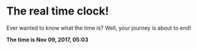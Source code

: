 # The real time clock!

Ever wanted to know what the time is? Well, your journey is about to end!

**The time is Nov 09, 2017, 05:03**